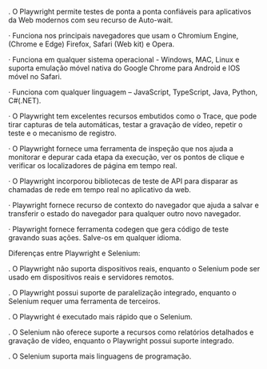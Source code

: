 . O Playwright permite testes de ponta a ponta confiáveis para aplicativos da Web modernos com seu recurso de Auto-wait.

· Funciona nos principais navegadores que usam o Chromium Engine, (Chrome e Edge) Firefox, Safari (Web kit) e Opera.

· Funciona em qualquer sistema operacional - Windows, MAC, Linux e suporta emulação móvel nativa do Google Chrome para Android e IOS móvel no Safari.

· Funciona com qualquer linguagem – JavaScript, TypeScript, Java, Python, C#(.NET).

· O Playwright tem excelentes recursos embutidos como o Trace, que pode tirar capturas de tela automáticas, testar a gravação de vídeo, repetir o teste e o mecanismo de registro.

· O Playwright fornece uma ferramenta de inspeção que nos ajuda a monitorar e depurar cada etapa da execução, ver os pontos de clique e verificar os localizadores de página em tempo real.

· O Playwright incorporou bibliotecas de teste de API para disparar as chamadas de rede em tempo real no aplicativo da web. 

· Playwright fornece recurso de contexto do navegador que ajuda a salvar e transferir o estado do navegador para qualquer outro novo navegador.

· Playwright fornece ferramenta codegen que gera código de teste gravando suas ações. Salve-os em qualquer idioma.



Diferenças entre Playwright e Selenium:

. O Playwright não suporta dispositivos reais, enquanto o Selenium pode ser usado em dispositivos reais e servidores remotos.

. O Playwright possui suporte de paralelização integrado, enquanto o Selenium requer uma ferramenta de terceiros.

. O Playwright é executado mais rápido que o Selenium.

. O Selenium não oferece suporte a recursos como relatórios detalhados e gravação de vídeo, enquanto o Playwright possui suporte integrado.

. O Selenium suporta mais linguagens de programação.